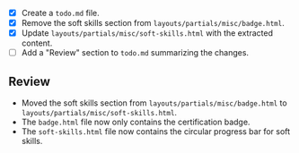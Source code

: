 - [x] Create a `todo.md` file.
- [x] Remove the soft skills section from `layouts/partials/misc/badge.html`.
- [x] Update `layouts/partials/misc/soft-skills.html` with the extracted content.
- [ ] Add a "Review" section to `todo.md` summarizing the changes.

## Review

- Moved the soft skills section from `layouts/partials/misc/badge.html` to `layouts/partials/misc/soft-skills.html`.
- The `badge.html` file now only contains the certification badge.
- The `soft-skills.html` file now contains the circular progress bar for soft skills.